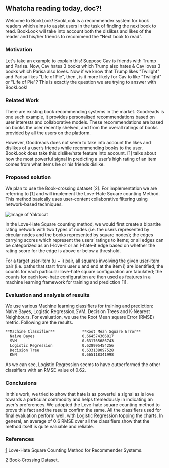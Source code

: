 ## Whatcha reading today, doc?!

Welcome to BookLook! BookLook is a recommender system for book readers which aims to assist users in the task of finding the next book to read. BookLook will take into account both the dislikes and likes of the reader and his/her friends to recommend the “Next book to read”. 

### Motivation

Let's take an example to explain this! Suppose Cav is friends with Trump and Parisa. Now, Cav hates 3 books which Trump also hates & Cav loves 3 books which Parisa also loves. Now if we know that Trump likes "Twilight" and Parisa likes "Life of Pie", then , is it more likely for Cav to like "Twilight" or "Life of Pie"? This is exactly the question we are trying to answer with BookLook!

### Related Work

There are existing book recommending systems in the market. Goodreads is one such example, it provides personalised recommendations based on user interests and collaborative models. These recommendations are based on books the user recently shelved, and from the overall ratings of books provided by all the users on the platform.

However, Goodreads does not seem to take into account the likes and dislikes of a user’s friends while recommending books to the user. BookLook does take this dislike/hate feature into account. [1] talks about how the most powerful signal in predicting a user’s high rating of an item comes from what items he or his friends dislike.

### Proposed solution

We plan to use the Book-crossing dataset [2]. For implementation we are referring to [1] and will implement the Love-Hate Square counting Method. This method basically uses user-content collaborative filtering using network-based techniques. 

![Image of Yaktocat](https://github.com/fnumegha/BookLook/find/master/lovehate.png)


In the Love-Hate Square counting method, we would first create a bipartite rating network with two types of nodes (i.e. the users represented by circular nodes and the books represented by square nodes); the edges carrying scores which represent the users’ ratings to items; or all edges can be categorized as an I-love-it or an I-hate-it edge based on whether the rating score for the edge is above or below a threshold.

For a target user-item (u − i) pair, all squares involving the given user-item pair (i.e. paths that start from user u and end at the item i) are identified; the counts for each particular love-hate square configuration are tabulated; the counts for each love-hate configuration are then used as features in a machine learning framework for training and prediction [1].

### Evaluation and analysis of results

We use various Machine learning classifiers for training and prediction: Naive Bayes, Logistic Regression,SVM, Decision Trees and K-Nearest Neighbours. For evaluation, we use the Root Mean square Error (RMSE) metric. Following are the results.

```markdown
**Machine Classifier**            **Root Mean Square Error**
  Naive Bayes                     0.664574366817
  SVM                             0.631765686743
  Logistic Regression             0.628995454256
  Decision Tree                   0.633138097528
  KNN                             0.665118341998
```
As we can see, Logistic Regression seems to have outperformed the other classifiers with an RMSE value of 0.62. 

### Conclusions
In this work, we tried to show that hate is as powerful a signal as is love towards a particular commodity and helps tremedously in indicating an user's preferences. We adopted the Love-hate square counting method to prove this fact and the results confirm the same. All the classifiers used for final evaluation perform well, with Logistic Regression topping the charts. In general, an average of 0.6 RMSE over all the classifiers show that the method itself is quite valuable and reliable.

### References
[1](http://proceedings.mlr.press/v18/kong12a/kong12a.pdf) Love-Hate Square Counting Method for Recommender Systems.

[2](http://www2.informatik.uni-freiburg.de/~cziegler/BX/) Book-Crossing Dataset.
